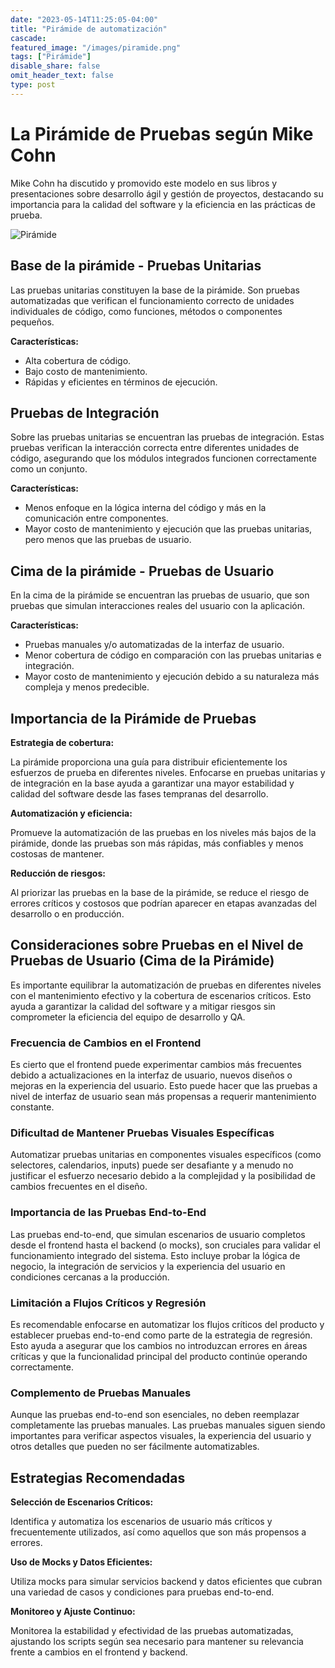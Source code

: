 ```yaml
---
date: "2023-05-14T11:25:05-04:00"
title: "Pirámide de automatización"
cascade:
featured_image: "/images/piramide.png"
tags: ["Pirámide"]
disable_share: false
omit_header_text: false
type: post
---
```


# La Pirámide de Pruebas según Mike Cohn

Mike Cohn ha discutido y promovido este modelo en sus libros y presentaciones sobre desarrollo ágil y gestión de proyectos, destacando su importancia para la calidad del software y la eficiencia en las prácticas de prueba.

![Pirámide](/images/piramide.png)

## Base de la pirámide - Pruebas Unitarias

Las pruebas unitarias constituyen la base de la pirámide. Son pruebas automatizadas que verifican el funcionamiento correcto de unidades individuales de código, como funciones, métodos o componentes pequeños.

**Características:**

- Alta cobertura de código.
- Bajo costo de mantenimiento.
- Rápidas y eficientes en términos de ejecución.

## Pruebas de Integración

Sobre las pruebas unitarias se encuentran las pruebas de integración. Estas pruebas verifican la interacción correcta entre diferentes unidades de código, asegurando que los módulos integrados funcionen correctamente como un conjunto.

**Características:**

- Menos enfoque en la lógica interna del código y más en la comunicación entre componentes.
- Mayor costo de mantenimiento y ejecución que las pruebas unitarias, pero menos que las pruebas de usuario.

## Cima de la pirámide - Pruebas de Usuario

En la cima de la pirámide se encuentran las pruebas de usuario, que son pruebas que simulan interacciones reales del usuario con la aplicación.

**Características:**

- Pruebas manuales y/o automatizadas de la interfaz de usuario.
- Menor cobertura de código en comparación con las pruebas unitarias e integración.
- Mayor costo de mantenimiento y ejecución debido a su naturaleza más compleja y menos predecible.

## Importancia de la Pirámide de Pruebas

**Estrategia de cobertura:**

La pirámide proporciona una guía para distribuir eficientemente los esfuerzos de prueba en diferentes niveles. Enfocarse en pruebas unitarias y de integración en la base ayuda a garantizar una mayor estabilidad y calidad del software desde las fases tempranas del desarrollo.

**Automatización y eficiencia:**

Promueve la automatización de las pruebas en los niveles más bajos de la pirámide, donde las pruebas son más rápidas, más confiables y menos costosas de mantener.

**Reducción de riesgos:**

Al priorizar las pruebas en la base de la pirámide, se reduce el riesgo de errores críticos y costosos que podrían aparecer en etapas avanzadas del desarrollo o en producción.

## Consideraciones sobre Pruebas en el Nivel de Pruebas de Usuario (Cima de la Pirámide)

Es importante equilibrar la automatización de pruebas en diferentes niveles con el mantenimiento efectivo y la cobertura de escenarios críticos. Esto ayuda a garantizar la calidad del software y a mitigar riesgos sin comprometer la eficiencia del equipo de desarrollo y QA.

### Frecuencia de Cambios en el Frontend

Es cierto que el frontend puede experimentar cambios más frecuentes debido a actualizaciones en la interfaz de usuario, nuevos diseños o mejoras en la experiencia del usuario. Esto puede hacer que las pruebas a nivel de interfaz de usuario sean más propensas a requerir mantenimiento constante.

### Dificultad de Mantener Pruebas Visuales Específicas

Automatizar pruebas unitarias en componentes visuales específicos (como selectores, calendarios, inputs) puede ser desafiante y a menudo no justificar el esfuerzo necesario debido a la complejidad y la posibilidad de cambios frecuentes en el diseño.

### Importancia de las Pruebas End-to-End

Las pruebas end-to-end, que simulan escenarios de usuario completos desde el frontend hasta el backend (o mocks), son cruciales para validar el funcionamiento integrado del sistema. Esto incluye probar la lógica de negocio, la integración de servicios y la experiencia del usuario en condiciones cercanas a la producción.

### Limitación a Flujos Críticos y Regresión

Es recomendable enfocarse en automatizar los flujos críticos del producto y establecer pruebas end-to-end como parte de la estrategia de regresión. Esto ayuda a asegurar que los cambios no introduzcan errores en áreas críticas y que la funcionalidad principal del producto continúe operando correctamente.

### Complemento de Pruebas Manuales

Aunque las pruebas end-to-end son esenciales, no deben reemplazar completamente las pruebas manuales. Las pruebas manuales siguen siendo importantes para verificar aspectos visuales, la experiencia del usuario y otros detalles que pueden no ser fácilmente automatizables.

## Estrategias Recomendadas

**Selección de Escenarios Críticos:**

Identifica y automatiza los escenarios de usuario más críticos y frecuentemente utilizados, así como aquellos que son más propensos a errores.

**Uso de Mocks y Datos Eficientes:**

Utiliza mocks para simular servicios backend y datos eficientes que cubran una variedad de casos y condiciones para pruebas end-to-end.

**Monitoreo y Ajuste Continuo:**

Monitorea la estabilidad y efectividad de las pruebas automatizadas, ajustando los scripts según sea necesario para mantener su relevancia frente a cambios en el frontend y backend.
